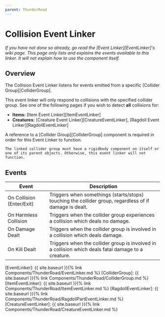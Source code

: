 ```yaml
---
parent: ThunderRoad
---
```

# Collision Event Linker
*If you have not done so already, go read the [Event Linker][EventLinker]'s wiki page. This page only lists and explains the events available to this linker. It will not explain how to use the component itself.*

## Overview
The Collision Event Linker listens for events emitted from a specific [Collider Group][ColliderGroup].

This event linker will only respond to collisions with the specified collider group. See one of the following pages if you wish to detect **all** collisions for:
- **Items:** [Item Event Linker][ItemEventLinker]
- **Creatures:** [Creature Event Linker][CreatureEventLinker], [Ragdoll Event Linker][RagdollEventLinker]

A reference to a [Collider Group][ColliderGroup] component is required in order for this Event Linker to function.  

```danger
The linked collider group must have a rigidbody component on itself or one of its parent objects. Otherwise, this event linker will not function.
```

## Events

| Event | Description
| --- | ---
| On Collision (Enter/Exit) | Triggers when somethings (starts/stops) touching the collider group, regardless of if damage is dealt.
| On Harmless Collision | Triggers when the collider group experiences a collision which deals no damage.
| On Damage Dealt | Triggers when the collider group is involved in a collision which deals damage.
| On Kill Dealt | Triggers when the collider group is involved in a collision which deals fatal damage to a creature.




[EventLinker]:  {{ site.baseurl }}{% link Components/ThunderRoad/EventLinker.md %}
[ColliderGroup]: {{ site.baseurl }}{% link Components/ThunderRoad/ColliderGroup.md %}
[ItemEventLinker]: {{ site.baseurl }}{% link Components/ThunderRoad/ItemEventLinker.md %}
[RagdollEventLinker]: {{ site.baseurl }}{% link Components/ThunderRoad/RagdollPartEventLinker.md %}
[CreatureEventLinker]: {{ site.baseurl }}{% link Components/ThunderRoad/CreatureEventLinker.md %}